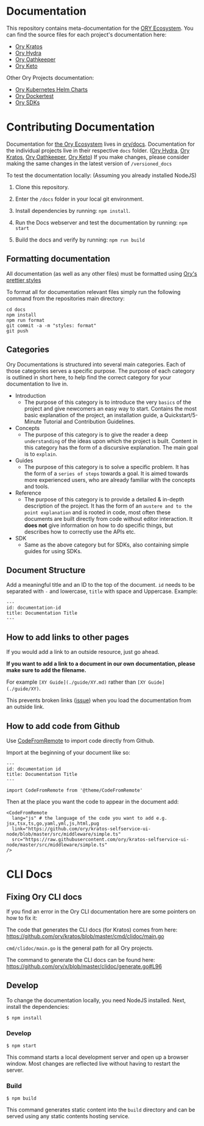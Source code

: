 # Documentation

This repository contains meta-documentation for the
[ORY Ecosystem](https://www.ory.sh/docs/ecosystem/projects/).
You can find the source files for each project's documentation here:

- [Ory Kratos](https://github.com/ory/kratos/tree/master/docs)
- [Ory Hydra](https://github.com/ory/hydra/tree/master/docs)
- [Ory Oathkeeper](https://github.com/ory/oathkeeper/tree/master/docs)
- [Ory Keto](https://github.com/ory/keto/tree/master/docs)

Other Ory Projects documentation:

- [Ory Kubernetes Helm Charts](https://github.com/ory/k8s/tree/master/docs/helm)
- [Ory Dockertest](https://github.com/ory/dockertest/blob/v3/README.md)
- [Ory SDKs](https://github.com/ory/sdk/blob/master/README.md)

# Contributing Documentation

Documentation for
[the Ory Ecosystem](https://www.ory.sh/docs/ecosystem/projects/) lives in
[ory/docs](https://github.com/ory/docs/tree/master/docs/docs/ecosystem).
Documentation for the individual projects live in their respective `docs`
folder. ([Ory Hydra](https://github.com/ory/hydra/tree/master/docs/docs),
[Ory Kratos](https://github.com/ory/kratos/tree/master/docs/docs),
[Ory Oathkeeper](https://github.com/ory/oathkeeper/tree/master/docs/docs),
[Ory Keto](https://github.com/ory/keto/tree/master/docs/docs))
If you make changes, please consider making the same changes in the latest
version of `/versioned_docs`

To test the documentation locally:
(Assuming you already installed NodeJS)

1. Clone this repository.

3. Enter the `/docs` folder in your local git environment.

3. Install dependencies by running:
`npm install`.

4. Run the Docs webserver and test the documentation by running:
`npm start`

5. Build the docs and verify by running:
`npm run build `

## Formatting documentation

All documentation (as well as any other files) must be formatted using [Ory's prettier styles](https://github.com/ory/prettier-styles)

To format all for documentation relevant files simply run the following command from the repositories main directory:

```
cd docs
npm install
npm run format
git commit -a -m "styles: format"
git push
```

## Categories

Ory Documentations is structured into several main categories.
Each of those categories serves a specific purpose.
The purpose of each category is outlined in short here, to help find the correct category for your documentation to live in.

- Introduction
    - The purpose of this category is to introduce the very `basics` of the project and give newcomers an easy way to start. Contains the most basic explanation of the project, an installation guide, a Quickstart/5-Minute Tutorial and Contribution Guidelines.
- Concepts
    - The purpose of this category is to give the reader a deep `understanding` of the ideas upon which the project is built. Content in this category has the form of a discursive explanation. The main goal is to `explain`.
- Guides
    - The purpose of this category is to solve a specific problem. It has the form of a `series of steps` towards a goal. It is aimed towards more experienced users, who are already familiar with the concepts and tools.
- Reference
    - The purpose of this category is to provide a detailed & in-depth description of the project. It has the form of an `austere and to the point explanation` and is rooted in code, most often these documents are built directly from code without editor interaction. It __does not__ give information on how to do specific things, but describes how to correctly use the APIs etc.
- SDK
    - Same as the above category but for SDKs, also containing simple guides for using SDKs.

## Document Structure

Add a meaningful title and an ID to the top of the document.
`id` needs to be separated with `-` and lowercase, `title` with space and Uppercase.
Example:
```
---
id: documentation-id
title: Documentation Title
---
```

## How to add links to other pages

If you would add a link to an outside resource, just go ahead.

**If you want to add a link to a document in our own documentation, please make
sure to add the filename.**

For example `[XY Guide](./guide/XY.md)` rather than `[XY Guide](./guide/XY)`.

This prevents broken links
([issue](https://github.com/ory/docusaurus-template/issues/38)) when you load
the documentation from an outside link.

## How to add code from Github

Use [CodeFromRemote](https://github.com/ory/docusaurus-template/blob/master/src/theme/CodeFromRemote.js) to import code directly from Github.

Import at the beginning of your document like so:

```
---
id: documentation id
title: Documentation Title
---

import CodeFromRemote from '@theme/CodeFromRemote'
```

Then at the place you want the code to appear in the document add:

```
<CodeFromRemote
  lang="js" # the language of the code you want to add e.g. jsx,tsx,ts,go,yaml,yml,js,html,pug
  link="https://github.com/ory/kratos-selfservice-ui-node/blob/master/src/middleware/simple.ts"
  src="https://raw.githubusercontent.com/ory/kratos-selfservice-ui-node/master/src/middleware/simple.ts"
/>
```

# CLI Docs

## Fixing Ory CLI docs

If you find an error in the Ory CLI documentation here are some pointers on how to fix it:

The code that generates the CLI docs (for Kratos) comes from here:
https://github.com/ory/kratos/blob/master/cmd/clidoc/main.go

`cmd/clidoc/main.go` is the general path for all Ory projects.

The command to generate the CLI docs can be found here:
https://github.com/ory/x/blob/master/clidoc/generate.go#L96

## Develop

To change the documentation locally, you need NodeJS installed. Next, install
the dependencies:

```
$ npm install
```

### Develop

```
$ npm start
```

This command starts a local development server and open up a browser window.
Most changes are reflected live without having to restart the server.

### Build

```
$ npm build
```

This command generates static content into the `build` directory and can be
served using any static contents hosting service.
